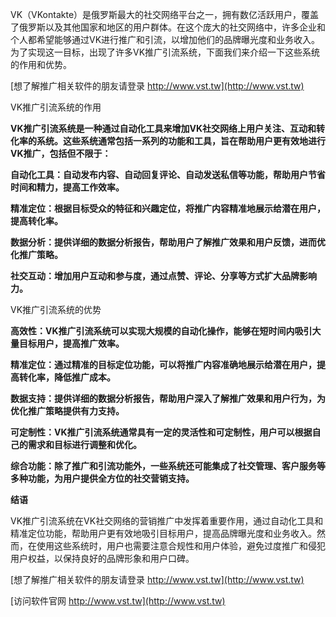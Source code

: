 VK（VKontakte）是俄罗斯最大的社交网络平台之一，拥有数亿活跃用户，覆盖了俄罗斯以及其他国家和地区的用户群体。在这个庞大的社交网络中，许多企业和个人都希望能够通过VK进行推广和引流，以增加他们的品牌曝光度和业务收入。为了实现这一目标，出现了许多VK推广引流系统，下面我们来介绍一下这些系统的作用和优势。

[想了解推广相关软件的朋友请登录 http://www.vst.tw](http://www.vst.tw)

VK推广引流系统的作用

**VK推广引流系统是一种通过自动化工具来增加VK社交网络上用户关注、互动和转化率的系统。这些系统通常包括一系列的功能和工具，旨在帮助用户更有效地进行VK推广，包括但不限于：**

**自动化工具：自动发布内容、自动回复评论、自动发送私信等功能，帮助用户节省时间和精力，提高工作效率。**

**精准定位：根据目标受众的特征和兴趣定位，将推广内容精准地展示给潜在用户，提高转化率。**

**数据分析：提供详细的数据分析报告，帮助用户了解推广效果和用户反馈，进而优化推广策略。**

**社交互动：增加用户互动和参与度，通过点赞、评论、分享等方式扩大品牌影响力。**

VK推广引流系统的优势

**高效性：VK推广引流系统可以实现大规模的自动化操作，能够在短时间内吸引大量目标用户，提高推广效率。**

**精准定位：通过精准的目标定位功能，可以将推广内容准确地展示给潜在用户，提高转化率，降低推广成本。**

**数据支持：提供详细的数据分析报告，帮助用户深入了解推广效果和用户行为，为优化推广策略提供有力支持。**

**可定制性：VK推广引流系统通常具有一定的灵活性和可定制性，用户可以根据自己的需求和目标进行调整和优化。**

**综合功能：除了推广和引流功能外，一些系统还可能集成了社交管理、客户服务等多种功能，为用户提供全方位的社交营销支持。**

**结语**

VK推广引流系统在VK社交网络的营销推广中发挥着重要作用，通过自动化工具和精准定位功能，帮助用户更有效地吸引目标用户，提高品牌曝光度和业务收入。然而，在使用这些系统时，用户也需要注意合规性和用户体验，避免过度推广和侵犯用户权益，以保持良好的品牌形象和用户口碑。

[想了解推广相关软件的朋友请登录 http://www.vst.tw](http://www.vst.tw)


[访问软件官网 http://www.vst.tw](http://www.vst.tw)
